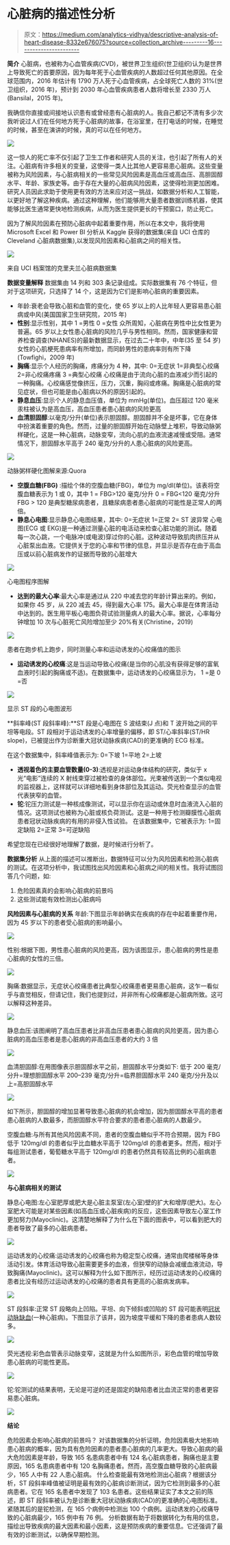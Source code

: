 # 心脏病的描述性分析

> 原文：<https://medium.com/analytics-vidhya/descriptive-analysis-of-heart-disease-8332e676075?source=collection_archive---------16----------------------->

**简介**
心脏病，也被称为心血管疾病(CVD)，被世界卫生组织(世卫组织)认为是世界上导致死亡的首要原因，因为每年死于心血管疾病的人数超过任何其他原因。在全球范围内，2016 年估计有 1790 万人死于心血管疾病，占全球死亡人数的 31%(世卫组织，2016 年)，预计到 2030 年心血管疾病患者人数将增长至 2330 万人(Bansilal，2015 年)。

我确信你直接或间接地认识患有或曾经患有心脏病的人。我自己都记不清有多少次我听说过人们在任何地方死于心脏病的故事，在浴室里，在打电话的时候，在睡觉的时候，甚至在演讲的时候，真的可以在任何地方。

![](img/fc381f7a92ce94ed986d9c9b2324bcd1.png)

这一惊人的死亡率不仅引起了卫生工作者和研究人员的关注，也引起了所有人的关注。心脏病有许多相关的变量，这使得一类人比其他人更容易患心脏病。这些变量被称为风险因素，与心脏病相关的一些常见风险因素是高血压或高血压、高胆固醇水平、年龄、家族史等。由于存在大量的心脏病风险因素，这使得检测更加困难。研究人员因此求助于使用更有效的方法来应对这一挑战，如数据分析和人工智能，以更好地了解这种疾病。通过这种理解，他们能够用大量患者数据训练机器，使其能够比医生通常更快地检测疾病，从而为医生提供更长的干预窗口，防止死亡。

因为了解风险因素在预防心脏病中起着重要作用，所以在本文中，我将使用 Microsoft Excel 和 Power BI 分析从 Kaggle 获得的数据集(来自 UCI 仓库的 Cleveland 心脏病数据集),以发现风险因素和心脏病之间的相关性。

![](img/df785106472c744798a0d0ecca9a0045.png)

来自 UCI 档案馆的克里夫兰心脏病数据集

**数据变量解释** 数据集由 14 列和 303 条记录组成。实际数据集有 76 个特征，但对于这项研究，只选择了 14 个，这是因为它们是影响心脏病的重要因素。

*   年龄:衰老会导致心脏和血管的变化，使 65 岁以上的人比年轻人更容易患心脏病或中风(美国国家卫生研究院，2015 年)
*   **性别**:显示性别，其中
    1 =男性
    0 =女性
    众所周知，心脏病在男性中比女性更为普遍。65 岁以上女性患心脏病的风险几乎与男性相同。然而，国家健康和营养检查调查(NHANES)的最新数据显示，在过去二十年中，中年(35 至 54 岁)女性的心肌梗死患病率有所增加，而同龄男性的患病率则有所下降(Towfighi，2009 年)
*   **胸痛**:显示个人经历的胸痛，疼痛分为 4 种，其中:
    0=无症状
    1=非典型心绞痛
    2=非心绞痛疼痛
    3 =典型心绞痛
    心绞痛是由于流向心脏的血液减少而引起的一种胸痛。心绞痛感觉像挤压，压力，沉重，胸闷或疼痛。胸痛是心脏病的常见症状，但也可能是由心脏病以外的原因引起的。
*   **静息血压**:显示个人的静息血压值，单位为 mmHg(单位)。血压超过 120 毫米汞柱被认为是高血压，高血压患者患心脏病的风险更高
*   **血清胆固醇**:以毫克/分升(单位)表示胆固醇。胆固醇并不全是坏事，它在身体中扮演着重要的角色。然而，过量的胆固醇开始在动脉壁上堆积，导致动脉粥样硬化，这是一种心脏病，动脉变窄，流向心肌的血液流速减慢或受阻。通常情况下，胆固醇水平高于 240 毫克/分升的人患心脏病的风险更高。

![](img/1afa7767d18bc2cf197a46952d8d349b.png)

动脉粥样硬化图解来源:Quora

*   **空腹血糖(FBG)** :描绘个体的空腹血糖(FBG)，单位为 mg/dl(单位)。该表将空腹血糖表示为 1 或 0，其中
    1 = FBG>120 毫克/分升
    0 = FBG<120 毫克/分升
    FBG > 120 是典型糖尿病患者，且糖尿病患者患心脏病的可能性是正常人的两倍。
*   **静息心电图**:显示静息心电图结果，其中:
    0=无症状
    1=正常
    2= ST 波异常
    心电图(ECG 或 EKG)是一种通过测量心脏的电活动来检查心脏功能的测试。随着每一次心跳，一个电脉冲(或电波)穿过你的心脏。这种波动导致肌肉挤压并从心脏泵出血液。它提供关于您的心率和节律的信息，并显示是否存在由于高血压或以前心脏病发作的证据而导致的心脏增大

![](img/0e72dbe0cdafa64d9808ca65643b6b71.png)

心电图程序图解

*   **达到的最大心率**:最大心率是通过从 220 中减去您的年龄计算出来的。例如，如果你 45 岁，从 220 减去 45，得到最大心率 175。最大心率是在体育活动中达到的。医生用平板心电图负荷试验测量病人的最大心率。据说，心率每分钟增加 10 次与心脏死亡风险增加至少 20%有关(Christine，2019)

![](img/72b4af05010e706ce39b1de34a9fde77.png)

患者在跑步机上跑步，同时测量心率和运动诱发的心绞痛值的图示

*   **运动诱发的心绞痛**:这是当运动导致心绞痛(是当你的心肌没有获得足够的富氧血液时引起的胸痛或不适)。在数据集中，运动诱发的心绞痛显示为，
    1 =是
    0 =否

![](img/473f87450787887feec174e47e043ded.png)

显示 ST 段的心电图波形

**斜率峰(ST 段斜率峰):**ST 段是心电图在 S 波结束(J 点)和 T 波开始之间的平坦等电段。ST 段相对于运动诱发的心率增量的偏移，即 ST/心率斜率(ST/HR slope)，已被提出作为诊断重大冠状动脉疾病(CAD)的更准确的 ECG 标准。

在这个数据集中，斜率峰值表示为:
0=下坡
1=平地
2=上坡

*   **透视着色的主要血管数量(0-3)**:透视是对运动身体结构的研究，类似于 x 光“电影”连续的 X 射线束穿过被检查的身体部位。光束被传送到一个类似电视的监视器上，这样就可以详细地看到身体部位及其运动。荧光检查显示的血管代表狭窄的血管。
*   **铊**:铊压力测试是一种核成像测试，可以显示你在运动或休息时血液流入心脏的情况。这项测试也被称为心脏或核负荷测试。这是一种用于检测瓣膜性心脏病患者冠状动脉疾病的有用的非侵入性试验。
    在该数据集中，它被表示为:
    1=固定缺陷
    2=正常
    3=可逆缺陷

希望您现在已经很好地理解了数据，是时候进行分析了。

**数据集分析** 从上面的描述可以推断出，数据特征可以分为风险因素和检测心脏病的测试。在这项分析中，我试图找出风险因素和心脏病之间的相关性。我将试图回答几个问题，如:

1.  危险因素真的会影响心脏病的前景吗
2.  这些测试能有效检测出心脏病吗

**风险因素与心脏病的关系**
年龄:下图显示年龄确实在疾病的存在中起着重要作用，因为 45 岁以下的患者受心脏病的影响最小。

![](img/e2e80197399ee012643162d3d01f5b6f.png)

性别:根据下图，男性患心脏病的风险更高，因为该图显示，患心脏病的男性是患心脏病的女性的三倍。

![](img/5d6c233df54280a0aef42f5c87147eb6.png)

胸痛:数据显示，无症状心绞痛患者比典型心绞痛患者更易患心脏病，这乍一看似乎与直觉相反，但请记住，我们也提到过，并非所有心绞痛都是心脏病所致。这可以解释这种差异。

![](img/cf6034456ede62567d3a26d3c1686588.png)

静息血压:该图阐明了高血压患者比非高血压患者患心脏病的风险更高，因为患心脏病的高血压患者是患心脏病的非高血压患者的大约 3 倍

![](img/c320a5f3a699b29a132076af2d4c3536.png)

血清胆固醇:在用图像表示胆固醇水平之前，胆固醇水平分类如下:
低于 200 毫克/分升=理想胆固醇水平
200–239 毫克/分升=临界胆固醇水平
240 毫克/分升及以上=高胆固醇水平

![](img/aa670d3da7b008bd06865c059d3704b3.png)

如下所示，胆固醇的增加显著导致患心脏病的机会增加，因为胆固醇水平高的患者患心脏病的人数最多，而胆固醇水平符合要求的患者患心脏病的人数最少。

空腹血糖:与所有其他风险因素不同，患者的空腹血糖似乎不符合预期，因为 FBG 低于 120mg/dl 的患者似乎比血糖水平高于 120mg/dl 的患者更多。然而，相对于每组测试患者，葡萄糖水平高于 120mg/dl 的患者仍然具有较高比例的心脏病患者。

![](img/faf0956ce30bf19fdb6e7d68e40bc3ed.png)

**与心脏病相关的测试**

静息心电图:左心室肥厚或肥大是心脏主泵室(左心室)壁的扩大和增厚(肥大)。左心室肥大可能是对某些因素(如高血压或心脏疾病)的反应，这些因素导致左心室工作更加努力(Mayoclinic)。这清楚地解释了为什么在下面的图表中，可以看到肥大的患者导致了最多的心脏病患者。

![](img/67333e374828b57be3d9f0ea28b94f4f.png)

运动诱发的心绞痛:运动诱发的心绞痛也称为稳定型心绞痛，通常由爬楼梯等身体活动引发。体育活动导致心脏需要更多的血液，但狭窄的动脉会减缓血液流动，导致胸痛(Mayoclinic)。这可以解释为什么如下图所示，经历过运动诱发的心绞痛的患者比没有经历过运动诱发的心绞痛的患者具有更高的心脏病发病率。

![](img/3dbbb324735db6bc4f0cc54cf1dff4bc.png)

ST 段斜率:正常 ST 段略向上凹陷。平坦、向下倾斜或凹陷的 ST 段可能表明[冠状动脉缺血](https://en.wikipedia.org/wiki/Coronary_ischemia)(一种心脏病)。下图显示了该井，因为坡度平缓和下降的患者患病人数较多。

![](img/c633eef28e7106ffc5d0ca9d1fb2f2f3.png)

荧光透视:彩色血管表示动脉变窄，这就是为什么如图所示，彩色血管的增加导致患心脏病的可能性更高。

![](img/4af5a0211f621926875307feb307660d.png)

铊:铊测试的结果表明，无论是可逆的还是固定的缺陷患者比血流正常的患者更容易患心脏病。

![](img/041590ce095d98608df34bd3a2a0d577.png)

**结论**

危险因素会影响心脏病的前景吗？
对该数据集的分析证明，危险因素极大地影响患心脏病的概率，因为具有危险因素的患者患心脏病的几率更大。导致心脏病的最大危险因素是年龄，导致 165 名患病患者中有 124 名心脏病患者，胸痛也是主要原因，165 名患病患者中有 120 名胸痛患者。然而，高空腹血糖导致的心脏病最少，165 人中有 22 人患心脏病。
什么检查能最有效地检测出心脏病？根据该分析，ST 段斜率峰值被证明是最有效的心脏病诊断测试，因为它检测到最多的心脏病患者。它在 165 名患者中发现了 103 名患者。这些结果证实了本文之前的陈述，即 ST 段斜率被认为是诊断重大冠状动脉疾病(CAD)的更准确的心电图标准。紧随其后的是铊检测，在 165 个病例中检测出 100 个病例。运动诱发的心绞痛导致的心脏病最少，165 例中有 76 例。
分析数据有助于将数据转化为有用的信息，描绘出导致疾病的最大因素和最小因素，这是预防疾病的重要信息。它还强调了最有效的诊断测试，以确保早期检测。